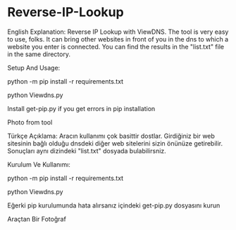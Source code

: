 # Reverse-IP-Lookup

English Explanation: Reverse IP Lookup with ViewDNS. The tool is very easy to use, folks. It can bring other websites in front of you in the dns to which a website you enter is connected. You can find the results in the "list.txt" file in the same directory.

Setup And Usage:

  python -m pip install -r requirements.txt

  python Viewdns.py
  
  Install get-pip.py if you get errors in pip installation
  
Photo from tool
  

Türkçe Açıklama: Aracın kullanımı çok basittir dostlar. Girdiğiniz bir web sitesinin bağlı olduğu dnsdeki diğer web sitelerini sizin önünüze getirebilir. Sonuçları aynı dizindeki "list.txt" dosyada bulabilirsniz.

Kurulum Ve Kullanımı:

  python -m pip install -r requirements.txt

  python Viewdns.py
  
  Eğerki pip kurulumunda hata alırsanız içindeki get-pip.py dosyasını kurun
  
Araçtan Bir Fotoğraf
  
